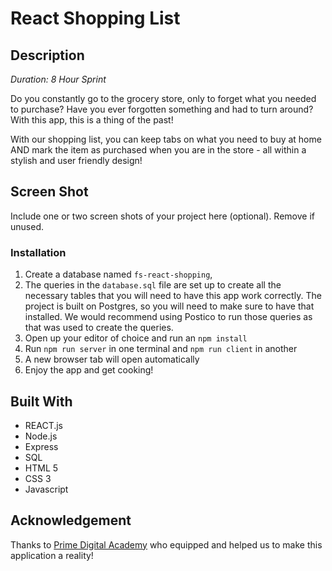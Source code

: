 # React Shopping List

## Description

_Duration: 8 Hour Sprint_

Do you constantly go to the grocery store, only to forget what you needed to purchase? Have you ever forgotten something and had to turn around? With this app, this is a thing of the past!

With our shopping list, you can keep tabs on what you need to buy at home AND mark the item as purchased when you are in the store - all within a stylish and user friendly design!

## Screen Shot

Include one or two screen shots of your project here (optional). Remove if unused.

### Installation

1. Create a database named `fs-react-shopping`,
2. The queries in the `database.sql` file are set up to create all the necessary tables that you will need to have this app work correctly. The project is built on Postgres, so you will need to make sure to have that installed. We would recommend using Postico to run those queries as that was used to create the queries.
3. Open up your editor of choice and run an `npm install`
4. Run `npm run server` in one terminal and `npm run client` in another
5. A new browser tab will open automatically
6. Enjoy the app and get cooking!

## Built With

- REACT.js
- Node.js
- Express
- SQL
- HTML 5
- CSS 3
- Javascript

## Acknowledgement
Thanks to [Prime Digital Academy](www.primeacademy.io) who equipped and helped us to make this application a reality!


